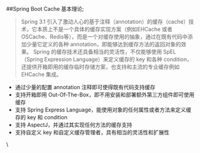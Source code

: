 ##Spring Boot Cache 基本理论;
  >Spring 3.1 引入了激动人心的基于注释（annotation）的缓存（cache）技术，它本质上不是一个具体的缓存实现方案（例如EHCache 或者 OSCache、Redis等），而是一个对缓存使用的抽象，通过在既有代码中添加少量它定义的各种 annotation，即能够达到缓存方法的返回对象的效果。
  >Spring 的缓存技术还具备相当的灵活性，不仅能够使用 SpEL（Spring Expression Language）来定义缓存的 key 和各种 condition，还提供开箱即用的缓存临时存储方案，也支持和主流的专业缓存例如 EHCache 集成。
  * 通过少量的配置 annotation 注释即可使得既有代码支持缓存
  * 支持开箱即用 Out-Of-The-Box，即不用安装和部署额外第三方组件即可使用缓存
  * 支持 Spring Express Language，能使用对象的任何属性或者方法来定义缓存的 key 和 condition
  * 支持 AspectJ，并通过其实现任何方法的缓存支持
  * 支持自定义 key 和自定义缓存管理者，具有相当的灵活性和扩展性
  
  
  
  \